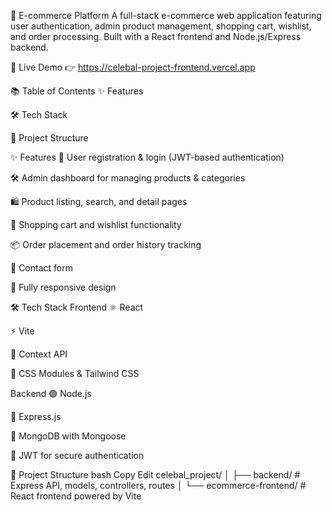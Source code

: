 🛒 E-commerce Platform
A full-stack e-commerce web application featuring user authentication, admin product management, shopping cart, wishlist, and order processing. Built with a React frontend and Node.js/Express backend.

🚀 Live Demo
👉 https://celebal-project-frontend.vercel.app

📚 Table of Contents
✨ Features

🛠 Tech Stack

📁 Project Structure

✨ Features
🔐 User registration & login (JWT-based authentication)

🛠 Admin dashboard for managing products & categories

🛍 Product listing, search, and detail pages

🛒 Shopping cart and wishlist functionality

📦 Order placement and order history tracking

📩 Contact form

📱 Fully responsive design

🛠 Tech Stack
Frontend
⚛️ React

⚡ Vite

🧠 Context API

🎨 CSS Modules & Tailwind CSS

Backend
🟢 Node.js

🚂 Express.js

🍃 MongoDB with Mongoose

🔐 JWT for secure authentication

📁 Project Structure
bash
Copy
Edit
celebal_project/
│
├── backend/               # Express API, models, controllers, routes
│
└── ecommerce-frontend/    # React frontend powered by Vite
